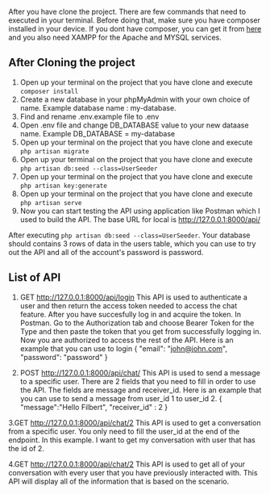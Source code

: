 After you have clone the project. There are few commands that need to executed in your terminal. Before doing that, make sure you have composer installed in your device. If you dont have composer, you can get it from [here](https://getcomposer.org/) and you also need XAMPP for the Apache and MYSQL services.

## After Cloning the project
1. Open up your terminal on the project that you have clone and execute `composer install`
2. Create a new database in your phpMyAdmin with your own choice of name. Example database name : my-database.
3. Find and rename .env.example file to .env
4. Open .env file and change DB_DATABASE value to your new dataase name. Example DB_DATABASE = my-database
5. Open up your terminal on the project that you have clone and execute `php artisan migrate`
6. Open up your terminal on the project that you have clone and execute `php artisan db:seed --class=UserSeeder`
7. Open up your terminal on the project that you have clone and execute `php artisan key:generate`
8. Open up your terminal on the project that you have clone and execute `php artisan serve`
9. Now you can start testing the API using application like Postman which I used to build the API. The base URL for local is http://127.0.0.1:8000/api/

After executing `php artisan db:seed --class=UserSeeder`. Your database should contains 3 rows of data in the users table, which you can use to try out the API and all of the account's password is password.


## List of API
1. GET http://127.0.0.1:8000/api/login This API is used to authenticate a user and then return the access token needed to access the chat feature. After you have succesfully log in and acquire the token. In Postman. Go to the Authorization tab and choose Bearer Token for the Type and then paste the token that you get from successfully logging in. Now you are authorized to access the rest of the API. Here is an example that you can use to login 
{
    "email": "john@john.com",
    "password": "password"
}

2. POST http://127.0.0.1:8000/api/chat/ This API is used to send a message to a specific user. There are 2 fields that you need to fill in order to use the API. The fields are message and receiver_id. Here is an example that you can use to send a message from user_id 1 to user_id 2. 
{
    "message":"Hello Filbert",
    "receiver_id" : 2
}
    
3.GET http://127.0.0.1:8000/api/chat/2 This API is used to get a conversation from a specific user. You only need to fill the user_id at the end of the endpoint. In this example. I want to get my conversation with user that has the id of 2.

4.GET http://127.0.0.1:8000/api/chat/2 This API is used to get all of your conversation with every user that you have previously interacted with.  This API will display all of the information that is based on the scenario.
